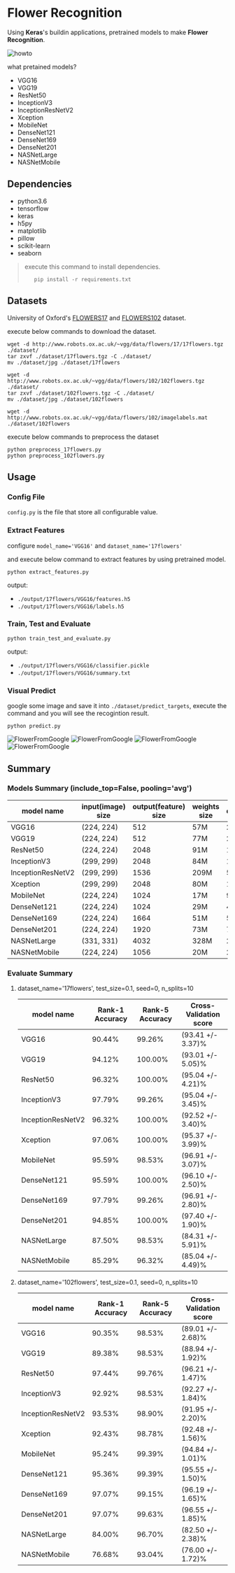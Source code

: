# Flower Recognition

Using **Keras**'s buildin applications, pretrained models to make **Flower Recognition**.

![howto](./README_static/howto.png)

what pretained models?

- VGG16
- VGG19
- ResNet50
- InceptionV3
- InceptionResNetV2
- Xception
- MobileNet
- DenseNet121
- DenseNet169
- DenseNet201
- NASNetLarge
- NASNetMobile

## Dependencies

- python3.6
- tensorflow
- keras
- h5py
- matplotlib
- pillow
- scikit-learn
- seaborn

> execute this command to install dependencies.
> ```shell
>    pip install -r requirements.txt
> ```

## Datasets

University of Oxford's [FLOWERS17](http://www.robots.ox.ac.uk/~vgg/data/flowers/17/index.html) and [FLOWERS102](http://www.robots.ox.ac.uk/~vgg/data/flowers/102/index.html) dataset.

execute below commands to download the dataset.

```shell
wget -d http://www.robots.ox.ac.uk/~vgg/data/flowers/17/17flowers.tgz ./dataset/
tar zxvf ./dataset/17flowers.tgz -C ./dataset/
mv ./dataset/jpg ./dataset/17flowers

wget -d http://www.robots.ox.ac.uk/~vgg/data/flowers/102/102flowers.tgz ./dataset/
tar zxvf ./dataset/102flowers.tgz -C ./dataset/
mv ./dataset/jpg ./dataset/102flowers

wget -d http://www.robots.ox.ac.uk/~vgg/data/flowers/102/imagelabels.mat ./dataset/102flowers
```

execute below commands to preprocess the dataset

```shell
python preprocess_17flowers.py
python preprocess_102flowers.py
```

## Usage

### Config File

`config.py` is the file that store all configurable value.

### Extract Features

configure `model_name='VGG16'` and `dataset_name='17flowers'`

and execute below command to extract features by using pretrained model.

```shell
python extract_features.py
```

output:

- `./output/17flowers/VGG16/features.h5`
- `./output/17flowers/VGG16/labels.h5`

### Train, Test and Evaluate

```shell
python train_test_and_evaluate.py
```

output:

- `./output/17flowers/VGG16/classifier.pickle`
- `./output/17flowers/VGG16/summary.txt`

### Visual Predict

google some image and save it into `./dataset/predict_targets`,
execute the command and you will see the recogintion result.

```shell
python predict.py
```

![FlowerFromGoogle](./README_static/Result_1.png)
![FlowerFromGoogle](./README_static/Result_2.png)
![FlowerFromGoogle](./README_static/Result_3.png)
![FlowerFromGoogle](./README_static/Result_4.png)

## Summary

### Models Summary (include_top=False, pooling='avg')

| model name        | input(image) size | output(feature) size | weights size | depth | total params |
|-------------------|-------------------|----------------------|--------------|-------|--------------|
| VGG16             | (224, 224)        | 512                  | 57M          | 20    | 14714688     |
| VGG19             | (224, 224)        | 512                  | 77M          | 23    | 20024384     |
| ResNet50          | (224, 224)        | 2048                 | 91M          | 168   | 23587712     |
| InceptionV3       | (299, 299)        | 2048                 | 84M          | 158   | 21802784     |
| InceptionResNetV2 | (299, 299)        | 1536                 | 209M         | 571   | 54336736     |
| Xception          | (299, 299)        | 2048                 | 80M          | 125   | 20861480     |
| MobileNet         | (224, 224)        | 1024                 | 17M          | 97    | 3228864      |
| DenseNet121       | (224, 224)        | 1024                 | 29M          | 427   | 7037504      |
| DenseNet169       | (224, 224)        | 1664                 | 51M          | 595   | 12642880     |
| DenseNet201       | (224, 224)        | 1920                 | 73M          | 707   | 18321984     |
| NASNetLarge       | (331, 331)        | 4032                 | 328M         | 275   | 84916818     |
| NASNetMobile      | (224, 224)        | 1056                 | 20M          | 209   | 4269716      |

### Evaluate Summary

1. dataset_name='17flowers', test_size=0.1, seed=0, n_splits=10

    | model name        | Rank-1 Accuracy | Rank-5 Accuracy | Cross-Validation score |
    |-------------------|-----------------|-----------------|------------------------|
    | VGG16             | 90.44%          | 99.26%          | (93.41 +/- 3.37)%      |
    | VGG19             | 94.12%          | 100.00%         | (93.01 +/- 5.05)%      |
    | ResNet50          | 96.32%          | 100.00%         | (95.04 +/- 4.21)%      |
    | InceptionV3       | 97.79%          | 99.26%          | (95.04 +/- 3.45)%      |
    | InceptionResNetV2 | 96.32%          | 100.00%         | (92.52 +/- 3.40)%      |
    | Xception          | 97.06%          | 100.00%         | (95.37 +/- 3.99)%      |
    | MobileNet         | 95.59%          | 98.53%          | (96.91 +/- 3.07)%      |
    | DenseNet121       | 95.59%          | 100.00%         | (96.10 +/- 2.50)%      |
    | DenseNet169       | 97.79%          | 99.26%          | (96.91 +/- 2.80)%      |
    | DenseNet201       | 94.85%          | 100.00%         | (97.40 +/- 1.90)%      |
    | NASNetLarge       | 87.50%          | 98.53%          | (84.31 +/- 5.91)%      |
    | NASNetMobile      | 85.29%          | 96.32%          | (85.04 +/- 4.49)%      |

2. dataset_name='102flowers', test_size=0.1, seed=0, n_splits=10

    | model name        | Rank-1 Accuracy | Rank-5 Accuracy | Cross-Validation score |
    |-------------------|-----------------|-----------------|------------------------|
    | VGG16             | 90.35%          | 98.53%          | (89.01 +/- 2.68)%      |
    | VGG19             | 89.38%          | 98.53%          | (88.94 +/- 1.92)%      |
    | ResNet50          | 97.44%          | 99.76%          | (96.21 +/- 1.47)%      |
    | InceptionV3       | 92.92%          | 98.53%          | (92.27 +/- 1.84)%      |
    | InceptionResNetV2 | 93.53%          | 98.90%          | (91.95 +/- 2.20)%      |
    | Xception          | 92.43%          | 98.78%          | (92.48 +/- 1.56)%      |
    | MobileNet         | 95.24%          | 99.39%          | (94.84 +/- 1.01)%      |
    | DenseNet121       | 95.36%          | 99.39%          | (95.55 +/- 1.50)%      |
    | DenseNet169       | 97.07%          | 99.15%          | (96.19 +/- 1.65)%      |
    | DenseNet201       | 97.07%          | 99.63%          | (96.55 +/- 1.85)%      |
    | NASNetLarge       | 84.00%          | 96.70%          | (82.50 +/- 2.38)%      |
    | NASNetMobile      | 76.68%          | 93.04%          | (76.00 +/- 1.72)%      |
